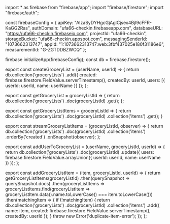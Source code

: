 import * as firebase from "firebase/app";
import "firebase/firestore";
import "firebase/auth";

const firebaseConfig = {
    apiKey: "AIzaSyDYHgcGjAglCjsex4BjI9cFFR-KaGG2Ras",
    authDomain: "ufa66-checkin.firebaseapp.com",
    databaseURL: "https://ufa66-checkin.firebaseio.com",
    projectId: "ufa66-checkin",
    storageBucket: "ufa66-checkin.appspot.com",
    messagingSenderId: "1073662313747",
    appId: "1:1073662313747:web:3fbf437025e180f31186e6",
    measurementId: "G-ZGTDDBZWCQ"
  };
  
firebase.initializeApp(firebaseConfig);
const db = firebase.firestore();

export const createGroceryList = (userName, userId) => {
    return db.collection('groceryLists')
        .add({
            created: firebase.firestore.FieldValue.serverTimestamp(),
            createdBy: userId,
            users: [{ 
                userId: userId,
                name: userName
            }]
        });
};

export const getGroceryList = groceryListId => {
    return db.collection('groceryLists')
        .doc(groceryListId)
        .get();
};

export const getGroceryListItems = groceryListId => {
    return db.collection('groceryLists')
        .doc(groceryListId)
        .collection('items')
        .get();
}

export const streamGroceryListItems = (groceryListId, observer) => {
    return db.collection('groceryLists')
        .doc(groceryListId)
        .collection('items')
        .orderBy('created')
        .onSnapshot(observer);
};

export const addUserToGroceryList = (userName, groceryListId, userId) => {
    return db.collection('groceryLists')
        .doc(groceryListId)
        .update({
            users: firebase.firestore.FieldValue.arrayUnion({ 
                userId: userId,
                name: userName
            })
        });
};

export const addGroceryListItem = (item, groceryListId, userId) => {
    return getGroceryListItems(groceryListId)
        .then(querySnapshot => querySnapshot.docs)
        .then(groceryListItems => groceryListItems.find(groceryListItem => groceryListItem.data().name.toLowerCase() === item.toLowerCase()))
        .then(matchingItem => {
            if (!matchingItem) {
                return db.collection('groceryLists')
                    .doc(groceryListId)
                    .collection('items')
                    .add({
                        name: item,
                        created: firebase.firestore.FieldValue.serverTimestamp(),
                        createdBy: userId
                    });
            }
            throw new Error('duplicate-item-error');
        });
};